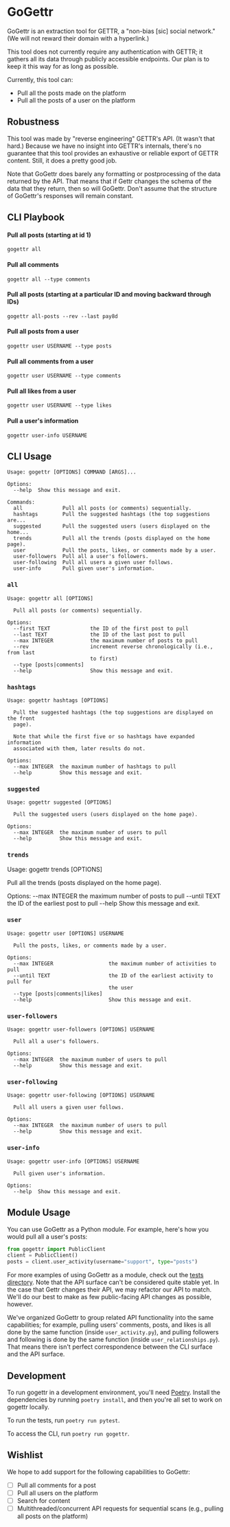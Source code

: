 # GoGettr
GoGettr is an extraction tool for GETTR, a "non-bias [sic] social network." (We will not reward their domain with a hyperlink.)

This tool does not currently require any authentication with GETTR; it gathers all its data through publicly accessible endpoints. Our plan is to keep it this way for as long as possible.

Currently, this tool can:

* Pull all the posts made on the platform
* Pull all the posts of a user on the platform

## Robustness

This tool was made by "reverse engineering" GETTR's API. (It wasn't that hard.) Because we have no insight into GETTR's internals, there's no guarantee that this tool provides an exhaustive or reliable export of GETTR content. Still, it does a pretty good job.

Note that GoGettr does barely any formatting or postprocessing of the data returned by the API. That means that if Gettr changes the schema of the data that they return, then so will GoGettr. Don't assume that the structure of GoGettr's responses will remain constant.

## CLI Playbook

#### Pull all posts (starting at id 1)

```
gogettr all
```

#### Pull all comments

```
gogettr all --type comments
```

#### Pull all posts (starting at a particular ID and moving backward through IDs)

```
gogettr all-posts --rev --last pay8d
```

#### Pull all posts from a user

```
gogettr user USERNAME --type posts
```

#### Pull all comments from a user

```
gogettr user USERNAME --type comments
```

#### Pull all likes from a user

```
gogettr user USERNAME --type likes
```

#### Pull a user's information

```
gogettr user-info USERNAME
```

## CLI Usage

```
Usage: gogettr [OPTIONS] COMMAND [ARGS]...

Options:
  --help  Show this message and exit.

Commands:
  all             Pull all posts (or comments) sequentially.
  hashtags        Pull the suggested hashtags (the top suggestions are...
  suggested       Pull the suggested users (users displayed on the home...
  trends          Pull all the trends (posts displayed on the home page).
  user            Pull the posts, likes, or comments made by a user.
  user-followers  Pull all a user's followers.
  user-following  Pull all users a given user follows.
  user-info       Pull given user's information.
```

### `all`

```
Usage: gogettr all [OPTIONS]

  Pull all posts (or comments) sequentially.

Options:
  --first TEXT             the ID of the first post to pull
  --last TEXT              the ID of the last post to pull
  --max INTEGER            the maximum number of posts to pull
  --rev                    increment reverse chronologically (i.e., from last
                           to first)
  --type [posts|comments]
  --help                   Show this message and exit.
```

### `hashtags`

```
Usage: gogettr hashtags [OPTIONS]

  Pull the suggested hashtags (the top suggestions are displayed on the front
  page).

  Note that while the first five or so hashtags have expanded information
  associated with them, later results do not.

Options:
  --max INTEGER  the maximum number of hashtags to pull
  --help         Show this message and exit.
```

### `suggested`

```
Usage: gogettr suggested [OPTIONS]

  Pull the suggested users (users displayed on the home page).

Options:
  --max INTEGER  the maximum number of users to pull
  --help         Show this message and exit.
```

### `trends`

Usage: gogettr trends [OPTIONS]

  Pull all the trends (posts displayed on the home page).

Options:
  --max INTEGER  the maximum number of posts to pull
  --until TEXT   the ID of the earliest post to pull
  --help         Show this message and exit.

### `user`

```
Usage: gogettr user [OPTIONS] USERNAME

  Pull the posts, likes, or comments made by a user.

Options:
  --max INTEGER                  the maximum number of activities to pull
  --until TEXT                   the ID of the earliest activity to pull for
                                 the user
  --type [posts|comments|likes]
  --help                         Show this message and exit.
```

### `user-followers`

```
Usage: gogettr user-followers [OPTIONS] USERNAME

  Pull all a user's followers.

Options:
  --max INTEGER  the maximum number of users to pull
  --help         Show this message and exit.
```

### `user-following`

```
Usage: gogettr user-following [OPTIONS] USERNAME

  Pull all users a given user follows.

Options:
  --max INTEGER  the maximum number of users to pull
  --help         Show this message and exit.
```

### `user-info`

```
Usage: gogettr user-info [OPTIONS] USERNAME

  Pull given user's information.

Options:
  --help  Show this message and exit.
```

## Module Usage

You can use GoGettr as a Python module. For example, here's how you would pull all a user's posts:

```python
from gogettr import PublicClient
client = PublicClient()
posts = client.user_activity(username="support", type="posts")
```

For more examples of using GoGettr as a module, check out the [tests directory](tests/). Note that the API surface can't be considered quite stable yet. In the case that Gettr changes their API, we may refactor our API to match. We'll do our best to make as few public-facing API changes as possible, however.

We've organized GoGettr to group related API functionality into the same capabilities; for example, pulling users' comments, posts, and likes is all done by the same function (inside `user_activity.py`), and pulling followers and following is done by the same function (inside `user_relationships.py`). That means there isn't perfect correspondence between the CLI surface and the API surface.

## Development

To run gogettr in a development environment, you'll need [Poetry](https://python-poetry.org). Install the dependencies by running `poetry install`, and then you're all set to work on gogettr locally.

To run the tests, run `poetry run pytest`.

To access the CLI, run `poetry run gogettr`.

## Wishlist

We hope to add support for the following capabilities to GoGettr:

- [ ] Pull all comments for a post
- [ ] Pull all users on the platform
- [ ] Search for content
- [ ] Multithreaded/concurrent API requests for sequential scans (e.g., pulling all posts on the platform)

